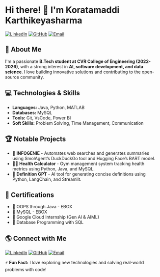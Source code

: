 # Hi there! 👋 I'm Koratamaddi Karthikeyasharma

[![LinkedIn](https://img.shields.io/badge/LinkedIn-Connect-blue?style=flat-square&logo=linkedin)](https://linkedin.com/in/koratamaddi-karthikeya-sharma-396504194/) 
[![GitHub](https://img.shields.io/badge/GitHub-Follow-black?style=flat-square&logo=github)](https://github.com/Karthikeyasharma979)
[![Email](https://img.shields.io/badge/Email-Contact-red?style=flat-square&logo=gmail)](mailto:karthikeyasharma979@gmail.com)

## 🚀 About Me
I'm a passionate **B.Tech student at CVR College of Engineering (2022-2026)**, with a strong interest in **AI, software development, and data science**. I love building innovative solutions and contributing to the open-source community.

## 💻 Technologies & Skills
- **Languages:** Java, Python, MATLAB
- **Databases:** MySQL
- **Tools:** Git, VsCode, Power BI
- **Soft Skills:** Problem Solving, Time Management, Communication

## 🏆 Notable Projects
- 🚀 **INFOGENIE** - Automates web searches and generates summaries using SmolAgent’s DuckDuckGo tool and Hugging Face’s BART model.
- 🏋️‍♂️ **Health Calculator** - Gym management system tracking health metrics using Python, Java, and MySQL.
- 📖 **Definition GPT** - AI tool for generating concise definitions using Python, LangChain, and Streamlit.

## 📜 Certifications
- 🏅 OOPS through Java - EBOX
- 🏅 MySQL - EBOX
- 🏅 Google Cloud Internship (Gen AI & AIML)
- 🏅 Database Programming with SQL

## 🌎 Connect with Me
[![LinkedIn](https://img.shields.io/badge/LinkedIn-Profile-blue?style=flat-square&logo=linkedin)](https://linkedin.com/in/koratamaddi-karthikeya-sharma-396504194/)
[![GitHub](https://img.shields.io/badge/GitHub-Profile-black?style=flat-square&logo=github)](https://github.com/Karthikeyasharma979)
[![Email](https://img.shields.io/badge/Email-Contact-red?style=flat-square&logo=gmail)](mailto:karthikeyasharma979@gmail.com)

⚡ **Fun Fact:** I love exploring new technologies and solving real-world problems with code!
